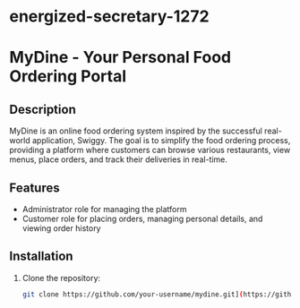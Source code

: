 # energized-secretary-1272
# MyDine - Your Personal Food Ordering Portal

## Description

MyDine is an online food ordering system inspired by the successful real-world application, Swiggy. The goal is to simplify the food ordering process, providing a platform where customers can browse various restaurants, view menus, place orders, and track their deliveries in real-time.

## Features

- Administrator role for managing the platform
- Customer role for placing orders, managing personal details, and viewing order history

## Installation

1. Clone the repository:

   ```bash
   git clone https://github.com/your-username/mydine.git](https://github.com/rishilpatel157/energized-secretary-1272.git)https://github.com/rishilpatel157/energized-secretary-1272.git
